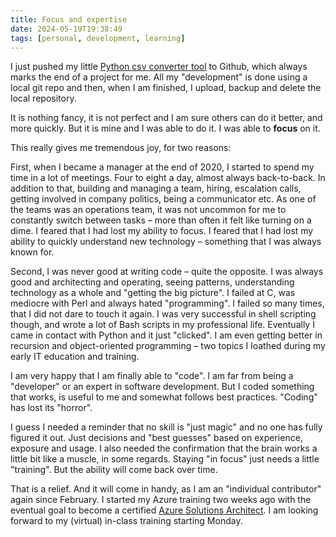 ```yaml
---
title: Focus and expertise
date: 2024-05-19T19:38:49
tags: [personal, development, learning]
---
```


I just pushed my little [Python csv converter tool](https://github.com/jbfriedrich/dkb2ynab) to Github, which always marks the end of a project for me. All my "development" is done using a local git repo and then, when I am finished, I upload, backup and delete the local repository.

It is nothing fancy, it is not perfect and I am sure others can do it better, and more quickly. But it is mine and I was able to do it. I was able to **focus** on it.

This really gives me tremendous joy, for two reasons:

First, when I became a manager at the end of 2020, I started to spend my time in a lot of meetings. Four to eight a day, almost always back-to-back. In addition to that, building and managing a team, hiring, escalation calls, getting involved in company politics, being a communicator etc. As one of the teams was an operations team, it was not uncommon for me to constantly switch between tasks – more than often it felt like turning on a dime. I feared that I had lost my ability to focus. I feared that I had lost my ability to quickly understand new technology – something that I was always known for. 

Second, I was never good at writing code – quite the opposite. I was always good and architecting and operating, seeing patterns, understanding technology as a whole and "getting the big picture". I failed at C, was mediocre with Perl and always hated "programming". I failed so many times, that I did not dare to touch it again. I was very successful in shell scripting though, and wrote a lot of Bash scripts in my professional life. Eventually I came in contact with Python and it just "clicked". I am even getting better in recursion and object-oriented programming – two topics I loathed during my early IT education and training.

I am very happy that I am finally able to "code". I am far from being a "developer" or an expert in software development. But I coded something that works, is useful to me and somewhat follows best practices. "Coding" has lost its "horror".

I guess I needed a reminder that no skill is "just magic" and no one has fully figured it out. Just decisions and "best guesses" based on experience, exposure and usage. I also needed the confirmation that the brain works a little bit like a muscle, in some regards. Staying "in focus" just needs a little "training". But the ability will come back over time.

That is a relief. And it will come in handy, as I am an "individual contributor" again since February. I started my Azure training two weeks ago with the eventual goal to become a certified [Azure Solutions Architect](https://learn.microsoft.com/en-us/credentials/certifications/azure-solutions-architect/). I am looking forward to my (virtual) in-class training starting Monday.
